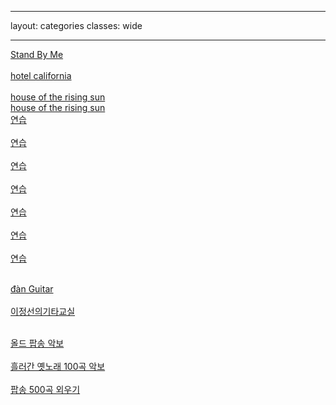 
---
layout: categories
classes: wide

--- 

[Stand By Me](https://www.youtube.com/shorts/vgQinQVMgXA)<br> <br>
[hotel california](https://www.youtube.com/shorts/FyaOammZ4iQ)<br> <br>
[house of the rising sun](https://www.youtube.com/shorts/FBSIMvT2O2Y)<br> 
[house of the rising sun](https://www.youtube.com/shorts/31LA_X1hH4I)<br> 
[연습]()<br> <br>
[연습]()<br> <br>
[연습]()<br> <br>
[연습]()<br> <br>
[연습]()<br> <br>
[연습]()<br> <br>
[연습]()<br> <br>





[đàn Guitar](https://www.youtube.com/results?search_query=C%C3%A1ch+ch%C6%A1i+%C4%91%C3%A0n+Guitar+c%E1%BB%B1c+k%E1%BB%B3+%C4%91%C6%A1n+gi%E1%BA%A3n)<br> <br>
[이정선의기타교실](https://www.youtube.com/@leejungsunguitar)<br> <br>


[올드 팝송 악보](https://m.blog.naver.com/shik56/221564899886)<br> <br>
[흘러간 옛노래 100곡 악보](https://blog.naver.com/PostView.naver?blogId=shik56&logNo=222698240389&parentCategoryNo=&categoryNo=329&viewDate=&isShowPopularPosts=true&from=search)<br> <br>
[팝송 500곡 외우기](https://www.youtube.com/@LovelyOneself-ke2bt)<br> <br>
